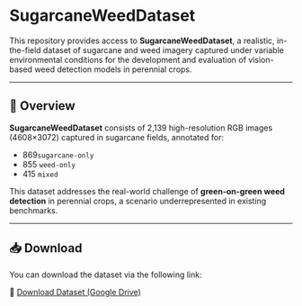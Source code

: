 # SugarcaneWeedDataset

This repository provides access to **SugarcaneWeedDataset**, a realistic, in-the-field dataset of sugarcane and weed imagery captured under variable environmental conditions for the development and evaluation of vision-based weed detection models in perennial crops.

---

## 📌 Overview

**SugarcaneWeedDataset** consists of 2,139 high-resolution RGB images (4608×3072) captured in sugarcane fields, annotated for:
- 869`sugarcane-only`
- 855 `weed-only`
- 415 `mixed`

This dataset addresses the real-world challenge of **green-on-green weed detection** in perennial crops, a scenario underrepresented in existing benchmarks.

---

## 📥 Download

You can download the dataset via the following link:

🔗 [Download Dataset (Google Drive)](https://drive.google.com/file/d/17_bAl65aKigDmSJA_E5JAuc2jTf4OA-B/view?usp=share_link)
